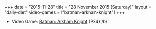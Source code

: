 +++
date = "2015-11-28"
title = "28 November 2015 (Saturday)"
layout = "daily-diet"
video-games = ["batman-arkham-knight"]
+++

<ul>
<li class="entry video-games">Video Game: <a href="/video-games/batman-arkham-knight">Batman: Arkham Knight</a> {PS4} /b/</li>
</ul>
